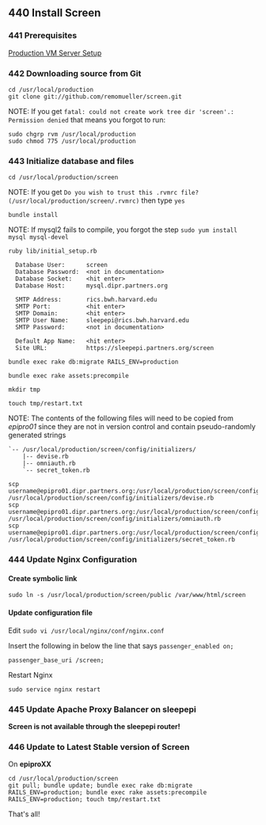 ## 440 Install Screen

### 441 Prerequisites

[Production VM Server Setup](https://github.com/sleepepi/sleepepi/tree/master/virtual-machines/100-technology-and-application-routes.md)

### 442 Downloading source from Git

```console
cd /usr/local/production
git clone git://github.com/remomueller/screen.git
```

NOTE: If you get `fatal: could not create work tree dir 'screen'.: Permission denied` that means you forgot to run:

```console
sudo chgrp rvm /usr/local/production
sudo chmod 775 /usr/local/production
```

### 443 Initialize database and files

```console
cd /usr/local/production/screen
```

NOTE: If you get `Do you wish to trust this .rvmrc file? (/usr/local/production/screen/.rvmrc)` then type `yes`

```console
bundle install
```

NOTE: If mysql2 fails to compile, you forgot the step `sudo yum install mysql mysql-devel`

```console
ruby lib/initial_setup.rb

  Database User:      screen
  Database Password:  <not in documentation>
  Database Socket:    <hit enter>
  Database Host:      mysql.dipr.partners.org

  SMTP Address:       rics.bwh.harvard.edu
  SMTP Port:          <hit enter>
  SMTP Domain:        <hit enter>
  SMTP User Name:     sleepepi@rics.bwh.harvard.edu
  SMTP Password:      <not in documentation>

  Default App Name:   <hit enter>
  Site URL:           https://sleepepi.partners.org/screen

bundle exec rake db:migrate RAILS_ENV=production

bundle exec rake assets:precompile

mkdir tmp

touch tmp/restart.txt
```

NOTE: The contents of the following files will need to be copied from *epipro01* since they are not in version control and contain pseudo-randomly generated strings

```
`-- /usr/local/production/screen/config/initializers/
    |-- devise.rb
    |-- omniauth.rb
    `-- secret_token.rb
```

```console
scp username@epipro01.dipr.partners.org:/usr/local/production/screen/config/initializers/devise.rb /usr/local/production/screen/config/initializers/devise.rb
scp username@epipro01.dipr.partners.org:/usr/local/production/screen/config/initializers/omniauth.rb /usr/local/production/screen/config/initializers/omniauth.rb
scp username@epipro01.dipr.partners.org:/usr/local/production/screen/config/initializers/secret_token.rb /usr/local/production/screen/config/initializers/secret_token.rb
```

### 444 Update Nginx Configuration

#### Create symbolic link

```console
sudo ln -s /usr/local/production/screen/public /var/www/html/screen
```

#### Update configuration file

Edit `sudo vi /usr/local/nginx/conf/nginx.conf`

Insert the following in below the line that says `passenger_enabled on;`

```
passenger_base_uri /screen;
```

Restart Nginx

```console
sudo service nginx restart
```

### 445 Update Apache Proxy Balancer on sleepepi

**Screen is not available through the sleepepi router!**

### 446 Update to Latest Stable version of Screen

On **epiproXX**

```console
cd /usr/local/production/screen
git pull; bundle update; bundle exec rake db:migrate RAILS_ENV=production; bundle exec rake assets:precompile RAILS_ENV=production; touch tmp/restart.txt
```

That's all!
